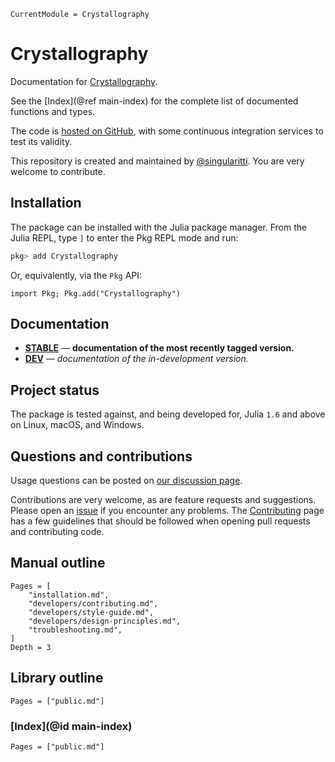```@meta
CurrentModule = Crystallography
```

# Crystallography

Documentation for [Crystallography](https://github.com/MineralsCloud/Crystallography.jl).

See the [Index](@ref main-index) for the complete list of documented functions
and types.

The code is [hosted on GitHub](https://github.com/MineralsCloud/Crystallography.jl),
with some continuous integration services to test its validity.

This repository is created and maintained by [@singularitti](https://github.com/singularitti).
You are very welcome to contribute.

## Installation

The package can be installed with the Julia package manager.
From the Julia REPL, type `]` to enter the Pkg REPL mode and run:

```julia
pkg> add Crystallography
```

Or, equivalently, via the `Pkg` API:

```@repl
import Pkg; Pkg.add("Crystallography")
```

## Documentation

- [**STABLE**](https://MineralsCloud.github.io/Crystallography.jl/stable) — **documentation of the most recently tagged version.**
- [**DEV**](https://MineralsCloud.github.io/Crystallography.jl/dev) — _documentation of the in-development version._

## Project status

The package is tested against, and being developed for, Julia `1.6` and above on Linux,
macOS, and Windows.

## Questions and contributions

Usage questions can be posted on
[our discussion page](https://github.com/MineralsCloud/Crystallography.jl/discussions).

Contributions are very welcome, as are feature requests and suggestions. Please open an
[issue](https://github.com/MineralsCloud/Crystallography.jl/issues)
if you encounter any problems. The [Contributing](@ref) page has
a few guidelines that should be followed when opening pull requests and contributing code.

## Manual outline

```@contents
Pages = [
    "installation.md",
    "developers/contributing.md",
    "developers/style-guide.md",
    "developers/design-principles.md",
    "troubleshooting.md",
]
Depth = 3
```

## Library outline

```@contents
Pages = ["public.md"]
```

### [Index](@id main-index)

```@index
Pages = ["public.md"]
```
